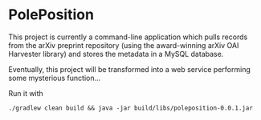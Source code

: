 PolePosition
============

This project is currently a command-line application which pulls records from the arXiv preprint repository (using the 
award-winning arXiv OAI Harvester library) and stores the metadata in a MySQL database.

Eventually, this project will be transformed into a web service performing some mysterious function...

Run it with

    ./gradlew clean build && java -jar build/libs/poleposition-0.0.1.jar